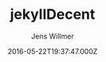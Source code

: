 ---
title: jekyllDecent
github: https://github.com/jwillmer/jekyllDecent
demo: https://jwillmer.github.io/jekyllDecent/
author: Jens Willmer
ssg:
  - Jekyll
cms:
  - No Cms
date: 2016-05-22T19:37:47.000Z
github_branch: gh-pages
description: Blog Template for Jekyll
stale: false
---
